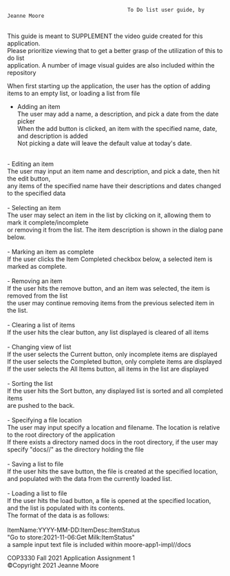                                            To Do list user guide, by Jeanne Moore
<br />
This guide is meant to SUPPLEMENT the video guide created for this application. <br />
Please prioritize viewing that to get a better grasp of the utilization of this to do list <br />
application. A number of image visual guides are also included within the repository

When first starting up the application, the user has the option of adding items to an empty list, or loading a list from file <br />

- Adding an item <br />
The user may add a name, a description, and pick a date from the date picker <br />
When the add button is clicked, an item with the specified name, date, and description is added <br />
Not picking a date will leave the default value at today's date.  <br />  
<br />
- Editing an item  <br />
The user may input an item name and description, and pick a date, then hit the edit button, <br />
any items of the specified name have their descriptions and dates changed to the specified data  <br />
  <br />
- Selecting an item <br />
The user may select an item in the list by clicking on it, allowing them to mark it complete/incomplete  <br />
or removing it from the list. The item description is shown in the dialog pane below.  <br />
  <br />
- Marking an item as complete  <br />
If the user clicks the Item Completed checkbox below, a selected item is marked as complete.  <br />
  <br />
- Removing an item <br />
If the user hits the remove button, and an item was selected, the item is removed from the list  <br /> 
the user may continue removing items from the previous selected item in the list. <br />
  <br /> 
- Clearing a list of items  <br /> 
If the user hits the clear button, any list displayed is cleared of all items  <br />
  <br /> 
- Changing view of list <br /> 
If the user selects the Current button, only incomplete items are displayed  <br /> 
If the user selects the Completed button, only complete items are displayed  <br /> 
If the user selects the All Items button, all items in the list are displayed  <br />
  <br /> 
- Sorting the list <br /> 
If the user hits the Sort button, any displayed list is sorted and all completed items  <br /> 
are pushed to the back.  <br />
  <br />
- Specifying a file location  <br /> 
The user may input specify a location and filename. The location is relative to the root directory of the application  <br /> 
If there exists a directory named docs in the root directory, if the user may specify "docs//" as the directory holding the file  <br />
  <br /> 
- Saving a list to file  <br />
If the user hits the save button, the file is created at the specified location, <br /> 
and populated with the data from the currently loaded list.  <br />
  <br />
- Loading a list to file  <br />
If the user hits the load button, a file is opened at the specified location,  <br /> 
and the list is populated with its contents.
  <br />
  The format of the data is as follows:  <br /> <br />
ItemName:YYYY-MM-DD:ItemDesc:ItemStatus  <br />
  "Go to store:2021-11-06:Get Milk:ItemStatus"  <br />
  a sample input text file is included within moore-app1-impl//docs

COP3330 Fall 2021 Application Assignment 1 <br />
©Copyright 2021 Jeanne Moore